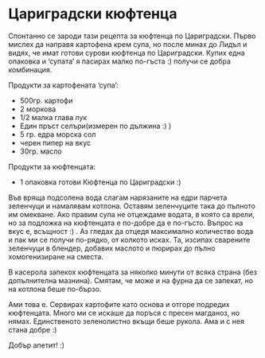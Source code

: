# Цариградски кюфтенца

Спонтанно се зароди тази рецепта за кюфтенца по Цариградски. Първо мислех да направя картофена крем супа, но после минах до Лидъл и видях, че имат готови сурови кюфтенца по Цариградски. Купих една опаковка и ‘супата’ я пасирах малко по-гъста :) получи се добра комбинация.

Продукти за картофената ‘супа’:

<ul>
	<li>500гр. картофи</li>
	<li>2 моркова</li>
	<li>1/2 малка глава лук</li>
	<li>Един пръст селъри(измерен по дължина :) )</li>
	<li>5 гр. едра морска сол</li>
	<li>черен пипер на вкус</li>
	<li>30гр. масло</li>
</ul>

Продукти за кюфтенцата:

<ul>
	<li>1 опаковка готови Кюфтенца по Цариградски :)</li>
</ul>

Във вряща подсолена вода слагам нарязаните на едри парчета зеленчуци и намалявам котлона. Оставям зеленчуците така до пълното им омекване. Ако правим супа не отцеждаме водата, в която са врели, но за подложка на кюфтенцата е по-добре да е по-гъсто. Въпрос на вкус е, всъщност :) . Аз гледах да отцедя максимално количество вода и пак ми се получи по-рядко, от колкото исках. Та, изсипах сварените зеленчуци в блендер, добавих маслото и пюрирах до пълно хомогенизиране на сместа. 

В касерола запекох кюфтенцата за няколко минути от всяка страна (без допълнителна мазнина). Смятам, че може и на фурна да се запекат, но на котлона беше по-бързо. 

Ами това е. Сервирах картофите като основа и отгоре подредих кюфтенцата. Много ми се искаше да поръся с пресен магданоз, но нямах. Единственото зеленолистно вкъщи беше рукола. Ама и с нея стана добре :)

Добър апетит! :)